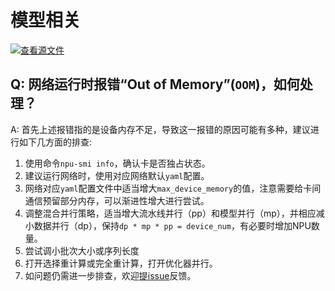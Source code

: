 # 模型相关

[![查看源文件](https://mindspore-website.obs.cn-north-4.myhuaweicloud.com/website-images/r2.4.0/resource/_static/logo_source.svg)](https://gitee.com/mindspore/docs/blob/r2.4.0/docs/mindformers/docs/source_zh_cn/faq/model_related.md)

## Q: 网络运行时报错“Out of Memory”(`OOM`)，如何处理？

A: 首先上述报错指的是设备内存不足，导致这一报错的原因可能有多种，建议进行如下几方面的排查:

1. 使用命令`npu-smi info`，确认卡是否独占状态。
2. 建议运行网络时，使用对应网络默认`yaml`配置。
3. 网络对应`yaml`配置文件中适当增大`max_device_memory`的值，注意需要给卡间通信预留部分内存，可以渐进性增大进行尝试。
4. 调整混合并行策略，适当增大流水线并行（pp）和模型并行（mp），并相应减小数据并行（dp），保持`dp * mp * pp = device_num`，有必要时增加NPU数量。
5. 尝试调小批次大小或序列长度
6. 打开选择重计算或完全重计算，打开优化器并行。
7. 如问题仍需进一步排查，欢迎[提issue](https://gitee.com/mindspore/mindformers/issues)反馈。

<br/>